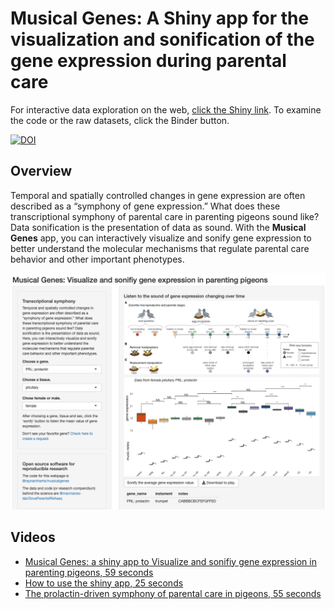 # Musical Genes: A Shiny app for the visualization and sonification of the gene expression during parental care

For interactive data exploration on the web, [click the Shiny link](https://raynamharris.shinyapps.io/musicalgenes/). To examine the code or the raw datasets, click the Binder button.

<!-- badges: start -->


<!--  [![Launch Rstudio Binder](http://mybinder.org/badge_logo.svg)](https://mybinder.org/v2/gh/raynamharris/musicalgenes/master?urlpath=rstudio) -->


[![DOI](https://zenodo.org/badge/240143238.svg)](https://zenodo.org/badge/latestdoi/240143238)

  <!-- badges: end -->
  
## Overview  
  
Temporal and spatially controlled changes in gene expression 
            are often described as a “symphony of gene expression.” 
                What does these transcriptional symphony of parental 
                  care in parenting pigeons sound like?
              Data sonification is the presentation of data as sound. 
            With the **Musical Genes** app, you can interactively visualize and sonify gene expression 
            to better understand the molecular mechanisms that regulate
            parental care behavior and other important phenotypes.

[![musicalgenes](www/screenshot.png)](https://www.youtube.com/watch?v=bQWDiI2oZdI)

## Videos


- [Musical Genes: a shiny app to Visualize and sonifiy gene expression in parenting pigeons, 59 seconds](https://youtu.be/ssGuxnD_NCo)
- [How to use the shiny app, 25 seconds](https://www.youtube.com/watch?v=bQWDiI2oZdI)
- [The prolactin-driven symphony of parental care in pigeons, 55 seconds](https://youtu.be/PoKiIwIsLSo)

